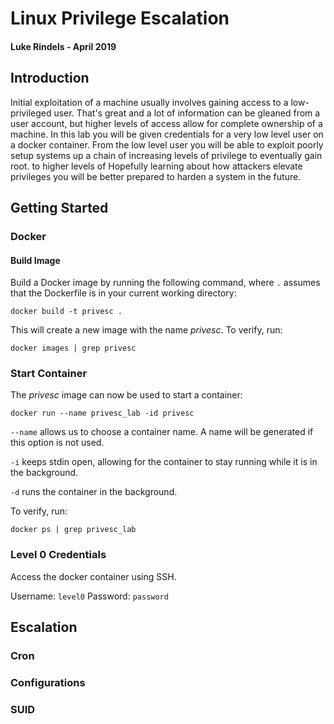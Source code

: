 # Linux Privilege Escalation
#### Luke Rindels - April 2019

## Introduction
Initial exploitation of a machine usually involves gaining access to a
low-privileged user. That's great and a lot of information can be gleaned from
a user account, but higher levels of access allow for complete ownership of a
machine. In this lab you will be given credentials for a very low level user
on a docker container. From the low level user you will be able to exploit
poorly setup systems up a chain of increasing levels of privilege to eventually 
gain root. to higher levels of Hopefully learning about how attackers elevate 
privileges you will be better prepared to harden a system in the future. 

## Getting Started

###  Docker

#### Build Image
Build a Docker image by running the following command, where `.` assumes that
the Dockerfile is in your current working directory:
```
docker build -t privesc .
``` 
This will create a new image with the name *privesc*. To verify, run: 
```
docker images | grep privesc
``` 

### Start Container
The *privesc* image can now be used to start a container:
```
docker run --name privesc_lab -id privesc
``` 
`--name` allows us to choose a container name. A name will be generated if this option is not used.

`-i` keeps stdin open, allowing for the container to stay running while it is in the background.

`-d` runs the container in the background.

To verify, run:
```
docker ps | grep privesc_lab
```

### Level 0 Credentials
Access the docker container using SSH.

Username: `level0`
Password: `password`

## Escalation

### Cron

### Configurations

### SUID
